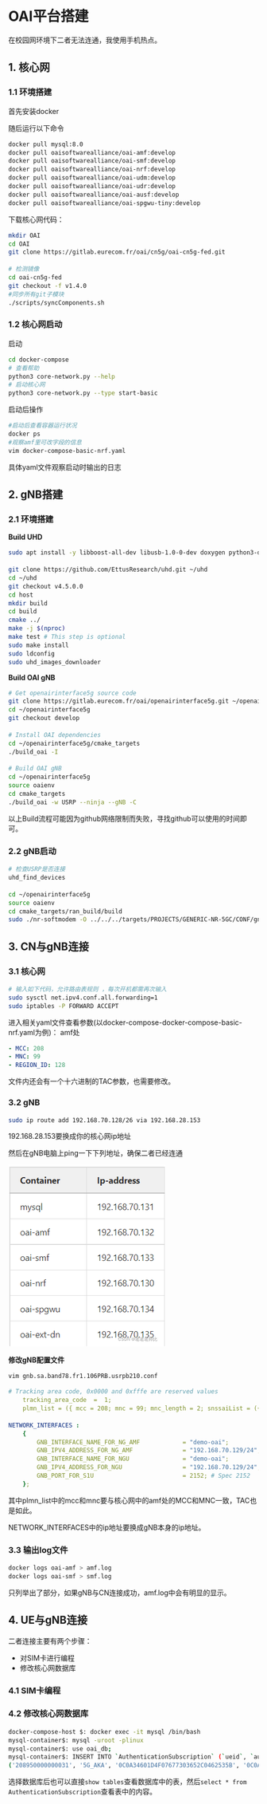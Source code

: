 # OAI平台搭建
在校园网环境下二者无法连通，我使用手机热点。
## 1. 核心网
### 1.1 环境搭建
首先安装docker

随后运行以下命令
```bash
docker pull mysql:8.0
docker pull oaisoftwarealliance/oai-amf:develop
docker pull oaisoftwarealliance/oai-smf:develop
docker pull oaisoftwarealliance/oai-nrf:develop
docker pull oaisoftwarealliance/oai-udm:develop
docker pull oaisoftwarealliance/oai-udr:develop
docker pull oaisoftwarealliance/oai-ausf:develop
docker pull oaisoftwarealliance/oai-spgwu-tiny:develop
```

下载核心网代码：
```bash
mkdir OAI
cd OAI
git clone https://gitlab.eurecom.fr/oai/cn5g/oai-cn5g-fed.git

# 检测镜像
cd oai-cn5g-fed
git checkout -f v1.4.0
#同步所有git子模块
./scripts/syncComponents.sh 
```

### 1.2 核心网启动
启动
```bash
cd docker-compose
# 查看帮助
python3 core-network.py --help
# 启动核心网
python3 core-network.py --type start-basic
```
启动后操作
```bash
#启动后查看容器运行状况 
docker ps
#观察amf里可改字段的信息
vim docker-compose-basic-nrf.yaml
```
具体yaml文件观察启动时输出的日志

## 2. gNB搭建
### 2.1 环境搭建
**Build UHD**
```bash
sudo apt install -y libboost-all-dev libusb-1.0-0-dev doxygen python3-docutils python3-mako python3-numpy python3-requests python3-ruamel.yaml python3-setuptools cmake build-essential

git clone https://github.com/EttusResearch/uhd.git ~/uhd
cd ~/uhd
git checkout v4.5.0.0
cd host
mkdir build
cd build
cmake ../
make -j $(nproc)
make test # This step is optional
sudo make install
sudo ldconfig
sudo uhd_images_downloader
```
**Build OAI gNB**
```bash
# Get openairinterface5g source code
git clone https://gitlab.eurecom.fr/oai/openairinterface5g.git ~/openairinterface5g
cd ~/openairinterface5g
git checkout develop

# Install OAI dependencies
cd ~/openairinterface5g/cmake_targets
./build_oai -I

# Build OAI gNB
cd ~/openairinterface5g
source oaienv
cd cmake_targets
./build_oai -w USRP --ninja --gNB -C
```
以上Build流程可能因为github网络限制而失败，寻找github可以使用的时间即可。

### 2.2 gNB启动
```bash
# 检查USRP是否连接
uhd_find_devices

cd ~/openairinterface5g
source oaienv
cd cmake_targets/ran_build/build
sudo ./nr-softmodem -O ../../../targets/PROJECTS/GENERIC-NR-5GC/CONF/gnb.sa.band78.fr1.106PRB.usrpb210.conf --sa -E --continuous-tx
```

## 3. CN与gNB连接
### 3.1 核心网
```bash
# 输入如下代码，允许路由表规则 ，每次开机都需再次输入
sudo sysctl net.ipv4.conf.all.forwarding=1
sudo iptables -P FORWARD ACCEPT
```
进入相关yaml文件查看参数(以docker-compose-docker-compose-basic-nrf.yaml为例)：
amf处
```yaml
- MCC: 208
- MNC: 99
- REGION_ID: 128
```
文件内还会有一个十六进制的TAC参数，也需要修改。
### 3.2 gNB
```bash
sudo ip route add 192.168.70.128/26 via 192.168.28.153
```
192.168.28.153要换成你的核心网ip地址

然后在gNB电脑上ping一下下列地址，确保二者已经连通

![Alt text](image.png)

**修改gNB配置文件**
```bash
vim gnb.sa.band78.fr1.106PRB.usrpb210.conf
```
```yaml
# Tracking area code, 0x0000 and 0xfffe are reserved values
    tracking_area_code  =  1;
    plmn_list = ({ mcc = 208; mnc = 99; mnc_length = 2; snssaiList = ({ sst = 1 }) });

NETWORK_INTERFACES :
    {
        GNB_INTERFACE_NAME_FOR_NG_AMF            = "demo-oai";
        GNB_IPV4_ADDRESS_FOR_NG_AMF              = "192.168.70.129/24";
        GNB_INTERFACE_NAME_FOR_NGU               = "demo-oai";
        GNB_IPV4_ADDRESS_FOR_NGU                 = "192.168.70.129/24";
        GNB_PORT_FOR_S1U                         = 2152; # Spec 2152
    };
```
其中plmn_list中的mcc和mnc要与核心网中的amf处的MCC和MNC一致，TAC也是如此。

NETWORK_INTERFACES中的ip地址要换成gNB本身的ip地址。

### 3.3 输出log文件
```bash
docker logs oai-amf > amf.log
docker logs oai-smf > smf.log
```
只列举出了部分，如果gNB与CN连接成功，amf.log中会有明显的显示。

## 4. UE与gNB连接

二者连接主要有两个步骤：

 - 对SIM卡进行编程
 - 修改核心网数据库

### 4.1 SIM卡编程
### 4.2 修改核心网数据库
```bash
docker-compose-host $: docker exec -it mysql /bin/bash
mysql-container$: mysql -uroot -plinux
mysql-container$: use oai_db;
mysql-container$: INSERT INTO `AuthenticationSubscription` (`ueid`, `authenticationMethod`, `encPermanentKey`, `protectionParameterId`, `sequenceNumber`, `authenticationManagementField`, `algorithmId`, `encOpcKey`, `encTopcKey`, `vectorGenerationInHss`, `n5gcAuthMethod`, `rgAuthenticationInd`, `supi`) VALUES
('208950000000031', '5G_AKA', '0C0A34601D4F07677303652C0462535B', '0C0A34601D4F07677303652C0462535B', '{\"sqn\": \"000000000020\", \"sqnScheme\": \"NON_TIME_BASED\", \"lastIndexes\": {\"ausf\": 0}}', '8000', 'milenage', '63bfa50ee6523365ff14c1f45f88737d', NULL, NULL, NULL, NULL, '208950000000031'),
```
选择数据库后也可以直接`show tables`查看数据库中的表，然后`select * from AuthenticationSubscription`查看表中的内容。